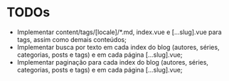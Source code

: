 # TODOs

- Implementar content/tags/[locale]/\*.md, index.vue e [...slug].vue para tags,
  assim como demais conteúdos;
- Implementar busca por texto em cada index do blog (autores, séries,
  categorias, posts e tags) e em cada página [...slug].vue;
- Implementar paginação para cada index do blog (autores, séries, categorias,
  posts e tags) e em cada página [...slug].vue;
